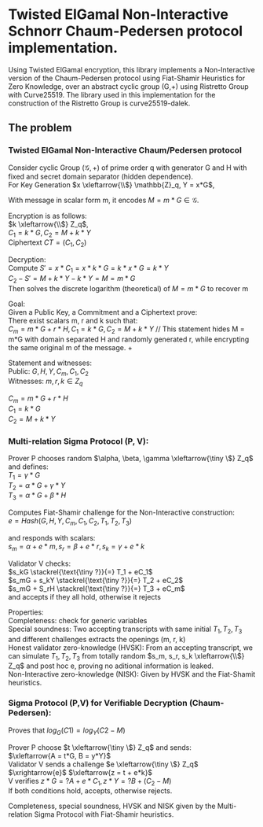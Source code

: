 # Twisted ElGamal Non-Interactive Schnorr Chaum-Pedersen protocol implementation.

Using Twisted ElGamal encryption, this library implements a Non-Interactive version of the Chaum-Pedersen protocol using Fiat-Shamir Heuristics for Zero Knowledge, over an abstract cyclic group (G,+) using Ristretto Group with Curve25519. The library used in this implementation for the construction of the Ristretto Group is curve25519-dalek.

## The problem

### Twisted ElGamal Non-Interactive Chaum/Pedersen protocol
Consider cyclic Group $(\mathcal{G}, +)$ of prime order q with generator G and H with fixed and secret domain separator (hidden dependence).\
For Key Generation $x \xleftarrow{\\$} \mathbb{Z}_q, Y = x*G$,

With message in scalar form m, it encodes $M = m*G \in \mathcal{G}$.

Encryption is as follows:\
$k \xleftarrow{\\$} Z_q$,\
$`C_1 = k*G, C_2 = M + k*Y`$ \
Ciphertext $CT = (C_1, C_2)$

Decryption:\
Compute $`S' = x*C_1 = x*k*G = k*x*G = k*Y`$\
$`C_2 - S' = M + k*Y - k*Y = M = m*G`$\
Then solves the discrete logarithm (theoretical) of $M = m*G$ to recover m

Goal:\
Given a Public Key, a Commitment and a Ciphertext prove:\
There exist scalars m, r and k such that:\
$`C_m = m*G + r*H, C_1 = k*G, C_2 = M + k*Y`$  // This statement hides M = m*G with domain separated H and randomly generated r, while encrypting the same original m of the message. +
 
Statement and witnesses:\
Public: $`G, H, Y, C_m, C_1, C_2`$\
Witnesses: $`m, r, k \in Z_q`$

$`C_m = m*G + r*H`$\
$`C_1 = k*G`$\
$`C_2 = M + k*Y`$

### Multi-relation Sigma Protocol (P, V):
Prover P chooses random $`\alpha, \beta, \gamma \xleftarrow{\tiny \$} Z_q`$\
and defines:\
$`T_1 = \gamma*G`$\
$`T_2 = \alpha*G + \gamma*Y`$\
$`T_3 = \alpha*G + \beta*H`$

Computes Fiat-Shamir challenge for the Non-Interactive construction:\
$`e = Hash(G, H, Y, C_m, C_1, C_2, T_1, T_2, T_3)`$
 
and responds with scalars:\
$`s_m = \alpha + e*m, s_r = \beta + e*r, s_k = \gamma + e*k`$
 
Validator V checks:\
$`s_kG \stackrel{\text{\tiny ?}}{=} T_1 + eC_1`$\
$`s_mG + s_kY \stackrel{\text{\tiny ?}}{=} T_2 + eC_2`$\
$`s_mG + S_rH \stackrel{\text{\tiny ?}}{=} T_3 + eC_m`$\
and accepts if they all hold, otherwise it rejects

Properties:\
Completeness: check for generic variables\
Special soundness: Two accepting transcripts with same initial $T_1, T_2, T_3$ and different challenges extracts the openings (m, r, k)\
Honest validator zero-knowledge (HVSK): From an accepting transcript, we can simulate $T_1, T_2, T_3$ from totally random $s_m, s_r, s_k \xleftarrow{\\$} Z_q$ and post hoc e, proving no aditional information is leaked.\
Non-Interactive zero-knowledge (NISK): Given by HVSK and the Fiat-Shamit heuristics.

### Sigma Protocol (P,V) for Verifiable Decryption (Chaum-Pedersen):
 Proves that $log_G(C1) = log_Y(C2 - M)$
 
Prover P choose $t \xleftarrow{\tiny \$} Z_q$ and sends:\
$`\xleftarrow{A = t*G, B = y*Y}`$\
Validator V sends a challenge $e \xleftarrow{\tiny \$} Z_q$\
$`\xrightarrow{e}`$
$\xleftarrow{z = t + e*k}$\
V verifies $`z*G =? A + e*C_1, z*Y =? B + (C_2 - M)`$\
If both conditions hold, accepts, otherwise rejects.

 Completeness, special soundness, HVSK and NISK given by the Multi-relation Sigma Protocol with Fiat-Shamir heuristics.
